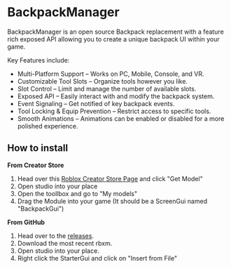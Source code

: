 # BackpackManager

BackpackManager is an open source Backpack replacement with a feature rich exposed API allowing you to create a unique backpack UI within your game.

Key Features include:

* Multi-Platform Support – Works on PC, Mobile, Console, and VR.
* Customizable Tool Slots – Organize tools however you like.
* Slot Control – Limit and manage the number of available slots.
* Exposed API – Easily interact with and modify the backpack system.
* Event Signaling – Get notified of key backpack events.
* Tool Locking & Equip Prevention – Restrict access to specific tools.
* Smooth Animations – Animations can be enabled or disabled for a more polished experience.

## How to install

**From Creator Store**

1. Head over this [Roblox Creator Store Page](https://create.roblox.com/store/asset/132160096564542/Backpack) and click "Get Model"
2. Open studio into your place
3. Open the toollbox and go to "My models"
4. Drag the Module into your game (It should be a ScreenGui named "BackpackGui")

**From GitHub**

1. Head over to the [releases](https://github.com/Nem999/BackpackManager/releases).
2. Download the most recent rbxm.
3. Open studio into your place.
4. Right click the StarterGui and click on "Insert from File"
